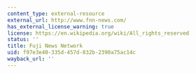 ```yaml
---
content_type: external-resource
external_url: http://www.fnn-news.com/
has_external_license_warning: true
license: https://en.wikipedia.org/wiki/All_rights_reserved
status: ''
title: Fuji News Network
uid: f97e3e40-335d-457d-832b-2390a75ac14c
wayback_url: ''
---
```

